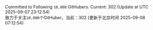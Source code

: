 Committed to Following `10,000` GitHubers. Current: <!-- FOLLOWING_COUNT -->302<!-- FOLLOWING_COUNT --> (Update at UTC <!-- LAST_UPDATED -->2025-09-07 23:12:54<!-- LAST_UPDATED -->)<br>
致力于关注`10,000`个GitHuber。当前：<!-- FOLLOWING_COUNT -->302<!-- FOLLOWING_COUNT --> (更新于北京时间 <!-- LAST_UPDATED_CST -->2025-09-08 07:12:54<!-- LAST_UPDATED_CST -->)
